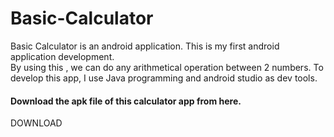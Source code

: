 # Basic-Calculator
Basic Calculator is an android application. This is my first android application development. <br/>
By using this , we can do any arithmetical operation between 2 numbers. To develop this app, I use Java programming and android studio as dev tools. 
<br/>
<h4>Download the apk file of this calculator app from here.</h4>
<a src="https://github.com/muiduzzaman-mahim/Basic-Calculator/releases/tag/Basic-Version">DOWNLOAD</a>
